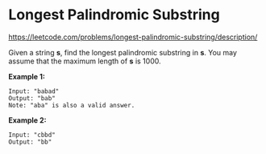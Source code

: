 Longest Palindromic Substring
=============================

https://leetcode.com/problems/longest-palindromic-substring/description/

Given a string  **s**, find the longest palindromic substring in  **s**. You may assume that the maximum length of  **s**  is 1000.

**Example 1:**
```
Input: "babad"
Output: "bab"
Note: "aba" is also a valid answer.
```
**Example 2:**
```
Input: "cbbd"
Output: "bb"
```
